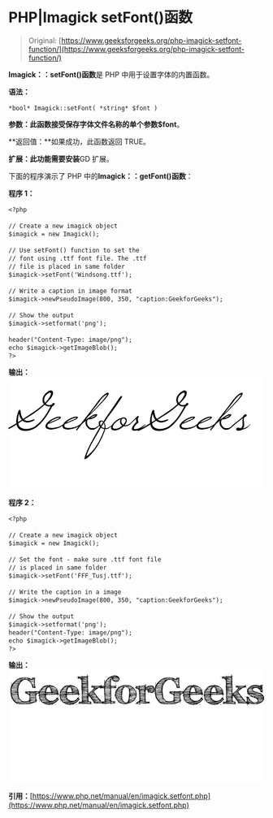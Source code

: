 # PHP|Imagick setFont()函数

> Original: [https://www.geeksforgeeks.org/php-imagick-setfont-function/](https://www.geeksforgeeks.org/php-imagick-setfont-function/)

**Imagick：：setFont()函数**是 PHP 中用于设置字体的内置函数。

**语法：**

```
*bool* Imagick::setFont( *string* $font )
```

**参数：**此函数接受保存字体文件名称的单个参数**$font**。

**返回值：**如果成功，此函数返回 TRUE。

**扩展：此功能需要安装**GD 扩展。

下面的程序演示了 PHP 中的**Imagick：：getFont()函数**：

**程序 1：**

```
<?php

// Create a new imagick object
$imagick = new Imagick();

// Use setFont() function to set the
// font using .ttf font file. The .ttf
// file is placed in same folder
$imagick->setFont('Windsong.ttf'); 

// Write a caption in image format
$imagick->newPseudoImage(800, 350, "caption:GeekforGeeks");

// Show the output
$imagick->setformat('png');

header("Content-Type: image/png");
echo $imagick->getImageBlob();
?>
```

**输出：**
![](img/91b143d711442fdf1d0d85a437311738.png)

**程序 2：**

```
<?php

// Create a new imagick object
$imagick = new Imagick();

// Set the font - make sure .ttf font file 
// is placed in same folder
$imagick->setFont('FFF_Tusj.ttf'); 

// Write the caption in a image
$imagick->newPseudoImage(800, 350, "caption:GeekforGeeks");

// Show the output
$imagick->setformat('png');
header("Content-Type: image/png");
echo $imagick->getImageBlob();
?>
```

**输出：**
![](img/eb21e277dd14559ecbc48864460e33a2.png)

**引用：**[https://www.php.net/manual/en/imagick.setfont.php](https://www.php.net/manual/en/imagick.setfont.php)